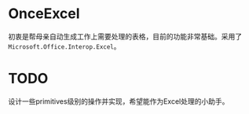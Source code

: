 # OnceExcel
初衷是帮母亲自动生成工作上需要处理的表格，目前的功能非常基础。采用了`Microsoft.Office.Interop.Excel`。

# TODO
设计一些primitives级别的操作并实现，希望能作为Excel处理的小助手。
